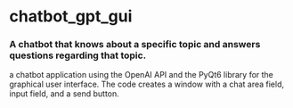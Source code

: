 # chatbot_gpt_gui
### A chatbot that knows about a specific topic and answers questions regarding that topic.

a chatbot application using the OpenAI API and the PyQt6 library for the graphical user interface.
The code creates a window with a chat area field, input field, and a send button.
